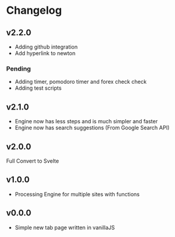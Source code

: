 # Changelog

## v2.2.0

- Adding github integration
- Add hyperlink to newton

### Pending
- Adding timer, pomodoro timer and forex check check
- Adding test scripts

## v2.1.0

- Engine now has less steps and is much simpler and faster
- Engine now has search suggestions (From Google Search API)

## v2.0.0

Full Convert to Svelte

## v1.0.0

- Processing Engine for multiple sites with functions

## v0.0.0

- Simple new tab page written in vanillaJS